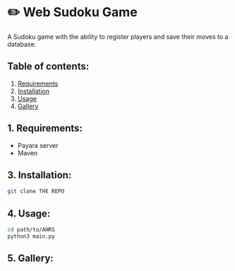 # ✏️ Web Sudoku Game
A Sudoku game with the ability to register players and save their moves to a database. 

## Table of contents:
1. [Requirements](#1-requirements)
2. [Installation](#2-installation)
3. [Usage](#3-usage)
4. [Gallery](#4-gallery)

## 1. Requirements:
 - Payara server
 - Maven

## 3. Installation:
```bash
git clone THE REPO
```

## 4. Usage:
```bash
cd path/to/AHRS
python3 main.py
```

## 5. Gallery:
